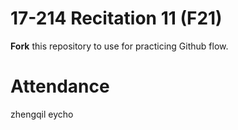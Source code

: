 # 17-214 Recitation 11 (F21)
**Fork** this repository to use for practicing Github flow.

# Attendance
zhengqil
eycho
